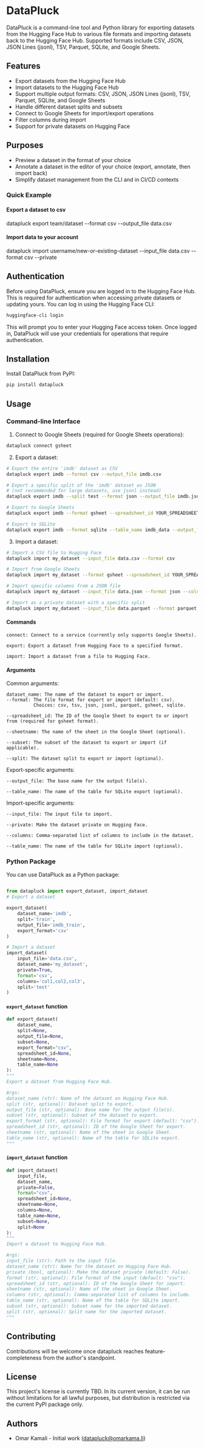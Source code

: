 # DataPluck

DataPluck is a command-line tool and Python library for exporting datasets from the Hugging Face Hub to various file formats and importing datasets back to the Hugging Face Hub. Supported formats include CSV, JSON, JSON Lines (jsonl), TSV, Parquet, SQLite, and Google Sheets.

## Features

- Export datasets from the Hugging Face Hub
- Import datasets to the Hugging Face Hub
- Support multiple output formats: CSV, JSON, JSON Lines (jsonl), TSV, Parquet, SQLite, and Google Sheets
- Handle different dataset splits and subsets
- Connect to Google Sheets for import/export operations
- Filter columns during import
- Support for private datasets on Hugging Face

## Purposes

- Preview a dataset in the format of your choice
- Annotate a dataset in the editor of your choice (export, annotate, then import back)
- Simplify dataset management from the CLI and in CI/CD contexts

### Quick Example

#### Export a dataset to csv
datapluck export team/dataset --format csv --output_file data.csv

#### Import data to your account
datapluck import username/new-or-existing-dataset --input_file data.csv --format csv --private


## Authentication

Before using DataPluck, ensure you are logged in to the Hugging Face Hub. This is required for authentication when accessing private datasets or updating yours. You can log in using the Hugging Face CLI:

```bash
huggingface-cli login
```

This will prompt you to enter your Hugging Face access token. Once logged in, DataPluck will use your credentials for operations that require authentication.


## Installation

Install DataPluck from PyPI:

```bash
pip install datapluck
```

## Usage

### Command-line Interface

1. Connect to Google Sheets (required for Google Sheets operations):

```bash
datapluck connect gsheet
```

2. Export a dataset:

```bash
# Export the entire 'imdb' dataset as CSV
datapluck export imdb --format csv --output_file imdb.csv

# Export a specific split of the 'imdb' dataset as JSON 
# (not recommended for large datasets, use jsonl instead)
datapluck export imdb --split test --format json --output_file imdb.json 

# Export to Google Sheets
datapluck export imdb --format gsheet --spreadsheet_id YOUR_SPREADSHEET_ID --sheetname Sheet1

# Export to SQLite
datapluck export imdb --format sqlite --table_name imdb_data --output_file imdb.sqlite 
```

3. Import a dataset:

```bash
# Import a CSV file to Hugging Face
datapluck import my_dataset --input_file data.csv --format csv

# Import from Google Sheets
datapluck import my_dataset --format gsheet --spreadsheet_id YOUR_SPREADSHEET_ID --sheetname Sheet1

# Import specific columns from a JSON file
datapluck import my_dataset --input_file data.json --format json --columns "col1,col2,col3"

# Import as a private dataset with a specific split
datapluck import my_dataset --input_file data.parquet --format parquet --private --split train
```

#### Commands

```
connect: Connect to a service (currently only supports Google Sheets).

export: Export a dataset from Hugging Face to a specified format.

import: Import a dataset from a file to Hugging Face.
```

#### Arguments

Common arguments:
```
dataset_name: The name of the dataset to export or import.
--format: The file format for export or import (default: csv).
          Choices: csv, tsv, json, jsonl, parquet, gsheet, sqlite.

--spreadsheet_id: The ID of the Google Sheet to export to or import from (required for gsheet format).

--sheetname: The name of the sheet in the Google Sheet (optional).

--subset: The subset of the dataset to export or import (if applicable).

--split: The dataset split to export or import (optional).
```

Export-specific arguments:
```
--output_file: The base name for the output file(s).

--table_name: The name of the table for SQLite export (optional).
```

Import-specific arguments:
```
--input_file: The input file to import.

--private: Make the dataset private on Hugging Face.

--columns: Comma-separated list of columns to include in the dataset.

--table_name: The name of the table for SQLite import (optional).
```

### Python Package

You can use DataPluck as a Python package:

```python

from datapluck import export_dataset, import_dataset
# Export a dataset

export_dataset(
    dataset_name='imdb',
    split='train',
    output_file='imdb_train',
    export_format='csv'
)

# Import a dataset
import_dataset(
    input_file='data.csv',
    dataset_name='my_dataset',
    private=True,
    format='csv',
    columns='col1,col2,col3',
    split='test'
)
```

#### `export_dataset` function

```python
def export_dataset(
    dataset_name,
    split=None,
    output_file=None,
    subset=None,
    export_format="csv",
    spreadsheet_id=None,
    sheetname=None,
    table_name=None
):
"""
Export a dataset from Hugging Face Hub.

Args:
dataset_name (str): Name of the dataset on Hugging Face Hub.
split (str, optional): Dataset split to export.
output_file (str, optional): Base name for the output file(s).
subset (str, optional): Subset of the dataset to export.
export_format (str, optional): File format for export (default: "csv").
spreadsheet_id (str, optional): ID of the Google Sheet for export.
sheetname (str, optional): Name of the sheet in Google Sheet.
table_name (str, optional): Name of the table for SQLite export.
"""
```

#### `import_dataset` function

```python
def import_dataset(
    input_file,
    dataset_name,
    private=False,
    format="csv",
    spreadsheet_id=None,
    sheetname=None,
    columns=None,
    table_name=None,
    subset=None,
    split=None
):
"""
Import a dataset to Hugging Face Hub.

Args:
input_file (str): Path to the input file.
dataset_name (str): Name for the dataset on Hugging Face Hub.
private (bool, optional): Make the dataset private (default: False).
format (str, optional): File format of the input (default: "csv").
spreadsheet_id (str, optional): ID of the Google Sheet for import.
sheetname (str, optional): Name of the sheet in Google Sheet.
columns (str, optional): Comma-separated list of columns to include.
table_name (str, optional): Name of the table for SQLite import.
subset (str, optional): Subset name for the imported dataset.
split (str, optional): Split name for the imported dataset.
"""

```

## Contributing

Contributions will be welcome once datapluck reaches feature-completeness from the author's standpoint.

## License

This project's license is currently TBD. In its current version, it can be run without limitations for all lawful purposes, but distribution is restricted via the current PyPI package only.

## Authors

- Omar Kamali - Initial work (datapluck@omarkama.li)
